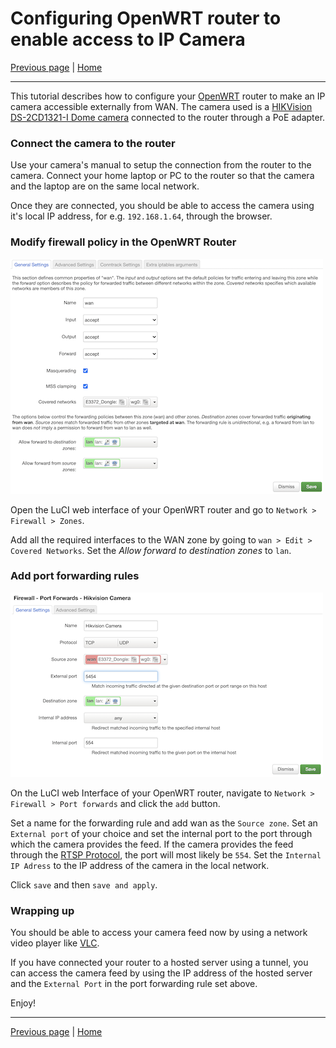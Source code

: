 # Configuring OpenWRT router to enable access to IP Camera

[Previous page](https://pulakk.github.io/blog/remote-camera/accessing-router-through-internet) |
[Home](https://pulakk.github.io/blog/remote-camera/) 

---

This tutorial describes how to configure your [OpenWRT](https://openwrt.org/)
router to make an IP camera accessible externally
from WAN. The camera used is a 
[HIKVision DS-2CD1321-I Dome camera](https://www.hikvision.com/ph/products/IP-Products/Network-Cameras/Value-Series/DS-2CD1321-I/)
connected to the router through a PoE adapter. 

### Connect the camera to the router
Use your camera's manual to setup the connection from the router to the camera. 
Connect your home laptop or PC to the router so that the camera and the laptop 
are on the same local network.

Once they are connected, you should be able to access the camera using it's
local IP address, for e.g. `192.168.1.64`, through the browser.

### Modify firewall policy in the OpenWRT Router

![Firewall Settings for zones in OpenWRT Router](https://raw.githubusercontent.com/pulakk/blog/main/remote-camera/images/open-firewall-zone-config.png)

Open the LuCI web interface of your OpenWRT router and go to `Network > Firewall > Zones`.

Add all the required interfaces to the WAN zone by going to `wan > Edit > Covered Networks`.
Set the *Allow forward to destination zones* to `lan`.

### Add port forwarding rules

![Firewall settings for Port forward in OpenWRT Router](https://raw.githubusercontent.com/pulakk/blog/main/remote-camera/images/openwrt-firewall-port-forward.png)

On the LuCI web Interface of your OpenWRT router, navigate to `Network > Firewall > Port forwards` 
and click the `add` button.

Set a name for the forwarding rule and add wan as the `Source zone`. Set an `External port` of your choice and 
set the internal port to the port through which the camera provides the feed. If the camera provides the feed
through the [RTSP Protocol](https://en.wikipedia.org/wiki/Real_Time_Streaming_Protocol), the port will 
most likely be `554`. Set the `Internal IP Adress` to the IP address of the camera in the local network.

Click `save` and then `save and apply`.

### Wrapping up
You should be able to access your camera feed now by using a network video player like 
[VLC](https://www.videolan.org/vlc/).

If you have connected your router to a hosted server using a tunnel, you can access
the camera feed by using the IP address of the hosted server and the `External Port`
in the port forwarding rule set above.

Enjoy!

---
[Previous page](https://pulakk.github.io/blog/remote-camera/accessing-router-through-internet) |
[Home](https://pulakk.github.io/blog/remote-camera/) 

